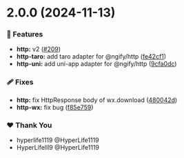 # 2.0.0 (2024-11-13)

### 🚀 Features

- **http:** v2 ([#209](https://github.com/ngify/ngify/pull/209))
- **http-taro:** add taro adapter for @ngify/http ([fe42cf1](https://github.com/ngify/ngify/commit/fe42cf1))
- **http-uni:** add uni-app adapter for @ngify/http ([9cfa0dc](https://github.com/ngify/ngify/commit/9cfa0dc))

### 🩹 Fixes

- **http:** fix HttpResponse body of wx.download ([480042d](https://github.com/ngify/ngify/commit/480042d))
- **http-wx:** fix bug ([f85e759](https://github.com/ngify/ngify/commit/f85e759))

### ❤️  Thank You

- hyperlife1119 @HyperLife1119
- HyperLifelll9 @HyperLife1119